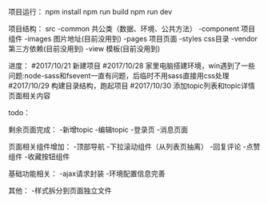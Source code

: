 项目运行：
npm install
npm run build
npm run dev

项目结构：
src
-common 共公类（数据、环境、公共方法）
-component 项目组件
-images 图片地址(目前没用到)
-pages 项目页面
-styles css目录
-vendor 第三方依赖(目前没用到)
-view 模板(目前没用到)

进度：
#2017/10/21
新建项目
#2017/10/28
家里电脑搭建环境，win遇到了一些问题:node-sass和fsevent一直有问题，后临时不用sass直接用css处理
#2017/10/29
构建目录结构，跑起项目
#2017/10/30
添加topic列表和topic详情页面相关内容


todo：

剩余页面完成：
-新增topic
-编辑topic
-登录页
-消息页面

页面相关组件增加：
-顶部导航
-下拉滚动组件（从列表页抽离）
-回复评论
-点赞组件
-收藏按钮组件

基础功能相关：
-ajax请求封装
-环境配置信息完善

其他：
-样式拆分到页面独立文件
